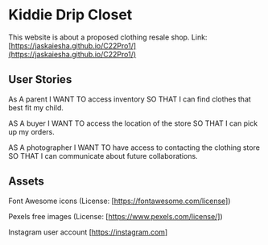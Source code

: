 # Kiddie Drip Closet
This website is about a proposed clothing resale shop.
Link: [https://jaskaiesha.github.io/C22Pro1/](https://jaskaiesha.github.io/C22Pro1/)
## User Stories
As A parent
I WANT TO access inventory 
SO THAT I can find clothes that best fit my child.

AS A buyer
I WANT TO access the location of the store
SO THAT I can pick up my orders.

AS A photographer
I WANT TO have access to contacting the clothing store
SO THAT I can communicate about future collaborations.

## Assets
Font Awesome icons (License: [https://fontawesome.com/license])

Pexels free images (License: [https://www.pexels.com/license/])

Instagram user account [https://instagram.com]
